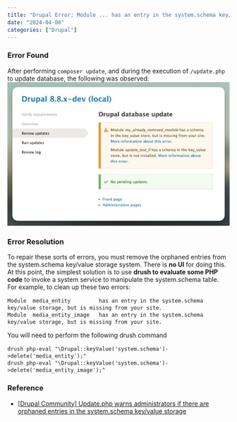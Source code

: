 ```yaml
---
title: "Drupal Error: Module ... has an entry in the system.schema key/value storage"
date: "2024-04-08"
categories: ["Drupal"]
---
```


### Error Found
After performing `composer update`, and during the execution of `/update.php` to update database, the following was observed:
![2024-04-09T091115](2024-04-09T091115.jpg)


### Error Resolution
To repair these sorts of errors, you must remove the orphaned entries from the system.schema key/value storage system. There is **no UI** for doing this. At this point, the simplest solution is to use **drush to evaluate some PHP code** to invoke a system service to manipulate the system.schema table. For example, to clean up these two errors:
```
Module  media_entity         has an entry in the system.schema key/value storage, but is missing from your site.
Module  media_entity_image   has an entry in the system.schema key/value storage, but is missing from your site.
```
You will need to perform the following drush command
```
drush php-eval "\Drupal::keyValue('system.schema')->delete('media_entity');"
drush php-eval "\Drupal::keyValue('system.schema')->delete('media_entity_image');"
```


### Reference
- [[Drupal Community] Update.php warns administrators if there are orphaned entries in the system.schema key/value storage](https://www.drupal.org/node/3137656)